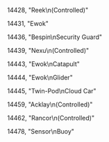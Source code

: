 ﻿14428, "Reek\n(Controlled)"

14431, "Ewok"

14436, "Bespin\nSecurity Guard"

14439, "Nexu\n(Controlled)"

14443, "Ewok\nCatapult"

14444, "Ewok\nGlider"

14445, "Twin-Pod\nCloud Car"

14459, "Acklay\n(Controlled)"

14462, "Rancor\n(Controlled)"

14478, "Sensor\nBuoy"

